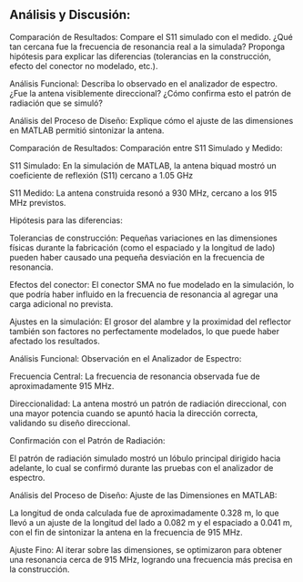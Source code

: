 ## Análisis y Discusión:

Comparación de Resultados: Compare el S11 simulado con el medido. ¿Qué tan cercana fue la frecuencia de resonancia real a la simulada? Proponga hipótesis para explicar las diferencias (tolerancias en la construcción, efecto del conector no modelado, etc.).

Análisis Funcional: Describa lo observado en el analizador de espectro. ¿Fue la antena visiblemente direccional? ¿Cómo confirma esto el patrón de radiación que se simuló?

Análisis del Proceso de Diseño: Explique cómo el ajuste de las dimensiones en MATLAB permitió sintonizar la antena.

Comparación de Resultados:
Comparación entre S11 Simulado y Medido:

S11 Simulado: En la simulación de MATLAB, la antena biquad mostró un coeficiente de reflexión (S11) cercano a 1.05 GHz

S11 Medido: La antena construida resonó a 930 MHz, cercano a los 915 MHz previstos.


Hipótesis para las diferencias:

Tolerancias de construcción: Pequeñas variaciones en las dimensiones físicas durante la fabricación (como el espaciado y la longitud de lado) pueden haber causado una pequeña desviación en la frecuencia de resonancia.

Efectos del conector: El conector SMA no fue modelado en la simulación, lo que podría haber influido en la frecuencia de resonancia al agregar una carga adicional no prevista.

Ajustes en la simulación: El grosor del alambre y la proximidad del reflector también son factores no perfectamente modelados, lo que puede haber afectado los resultados.

Análisis Funcional:
Observación en el Analizador de Espectro:

Frecuencia Central: La frecuencia de resonancia observada fue de aproximadamente 915 MHz.

Direccionalidad: La antena mostró un patrón de radiación direccional, con una mayor potencia cuando se apuntó hacia la dirección correcta, validando su diseño direccional.

Confirmación con el Patrón de Radiación:

El patrón de radiación simulado mostró un lóbulo principal dirigido hacia adelante, lo cual se confirmó durante las pruebas con el analizador de espectro.

Análisis del Proceso de Diseño:
Ajuste de las Dimensiones en MATLAB:

La longitud de onda calculada fue de aproximadamente 0.328 m, lo que llevó a un ajuste de la longitud del lado a 0.082 m y el espaciado a 0.041 m, con el fin de sintonizar la antena en la frecuencia de 915 MHz.

Ajuste Fino: Al iterar sobre las dimensiones, se optimizaron para obtener una resonancia cerca de 915 MHz, logrando una frecuencia más precisa en la construcción.
